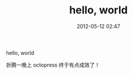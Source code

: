 ﻿---
layout: post
title: "hello, world"
date: 2012-05-12 02:47
comments: true
categories: 
---
hello, world

折腾一晚上 octopress 终于有点成效了！

